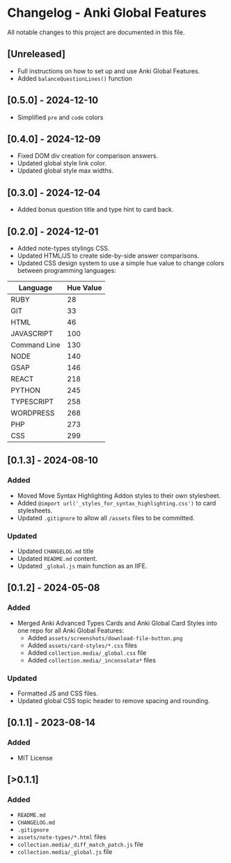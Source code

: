 # Changelog - Anki Global Features

All notable changes to this project are documented in this file.

## [Unreleased]

- Full instructions on how to set up and use Anki Global Features.
- Added `balanceQuestionLines()` function

## [0.5.0] - 2024-12-10

- Simplified `pre` and `code` colors

## [0.4.0] - 2024-12-09

- Fixed DOM div creation for comparison answers.
- Updated global style link color.
- Updated global style max widths.

## [0.3.0] - 2024-12-04

- Added bonus question title and type hint to card back.

## [0.2.0] - 2024-12-01

- Added note-types stylings CSS.
- Updated HTML/JS to create side-by-side answer comparisons.
- Updated CSS design system to use a simple hue value to change colors between programming languages:

| Language     | Hue Value |
| ------------ | --------- |
| RUBY         | 28        |
| GIT          | 33        |
| HTML         | 46        |
| JAVASCRIPT   | 100       |
| Command Line | 130       |
| NODE         | 140       |
| GSAP         | 146       |
| REACT        | 218       |
| PYTHON       | 245       |
| TYPESCRIPT   | 258       |
| WORDPRESS    | 268       |
| PHP          | 273       |
| CSS          | 299       |

## [0.1.3] - 2024-08-10

### Added

- Moved Move Syntax Highlighting Addon styles to their own stylesheet.
- Added `@import url('_styles_for_syntax_highlighting.css')` to card stylesheets.
- Updated `.gitignore` to allow all `/assets` files to be committed.

### Updated

- Updated `CHANGELOG.md` title
- Updated `README.md` content.
- Updated `_global.js` main function as an IIFE.

## [0.1.2] - 2024-05-08

### Added

- Merged Anki Advanced Types Cards and Anki Global Card Styles into one repo for all Anki Global Features:
  - Added `assets/screenshots/download-file-button.png`
  - Added `assets/card-styles/*.css` files
  - Added `collection.media/_global.css` file
  - Added `collection.media/_inconsolata*` files

### Updated

- Formatted JS and CSS files.
- Updated global CSS topic header to remove spacing and rounding.

## [0.1.1] - 2023-08-14

### Added

- MIT License

## [>0.1.1]

### Added

- `README.md`
- `CHANGELOG.md`
- `.gitignore`
- `assets/note-types/*.html` files
- `collection.media/_diff_match_patch.js` file
- `collection.media/_global.js` file
